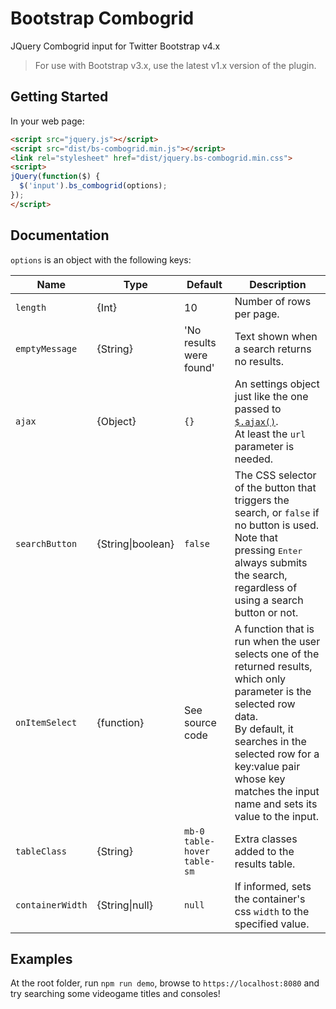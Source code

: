 # Bootstrap Combogrid

JQuery Combogrid input for Twitter Bootstrap v4.x

> For use with Bootstrap v3.x, use the latest v1.x version of the plugin.

## Getting Started

In your web page:

```html
<script src="jquery.js"></script>
<script src="dist/bs-combogrid.min.js"></script>
<link rel="stylesheet" href="dist/jquery.bs-combogrid.min.css">
<script>
jQuery(function($) {
  $('input').bs_combogrid(options);
});
</script>
```

## Documentation
`options` is an object with the following keys:

| Name | Type | Default | Description |
| --- | --- | --- | --- |
| `length` | {Int} | 10 | Number of rows per page. |
| `emptyMessage` | {String} | 'No results were found' | Text shown when a search returns no results. |
| `ajax` | {Object} | `{}` | An settings object just like the one passed to [`$.ajax()`](http://api.jquery.com/jquery.ajax/#jQuery-ajax-settings).<br />At least the `url` parameter is needed. |
| `searchButton` | {String\|boolean} | `false` | The CSS selector of the button that triggers the search, or `false` if no button is used.<br />Note that pressing <kbd>Enter</kbd> always submits the search, regardless of using a search button or not. |
| `onItemSelect` | {function} | See source code | A function that is run when the user selects one of the returned results, which only parameter is the selected row data.<br />By default, it searches in the selected row for a key:value pair whose key matches the input name and sets its value to the input. |
| `tableClass` | {String} | `mb-0 table-hover table-sm` | Extra classes added to the results table. |
| `containerWidth` | {String\|null} | `null` | If informed, sets the container's css `width` to the specified value. |

## Examples

At the root folder, run `npm run demo`, browse to `https://localhost:8080` and try searching some videogame titles and consoles!
